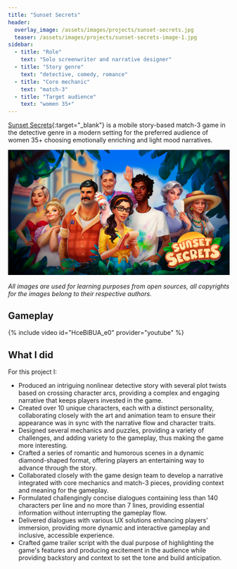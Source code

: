 ```yaml
---
title: "Sunset Secrets"
header:
  overlay_image: /assets/images/projects/sunset-secrets.jpg
  teaser: /assets/images/projects/sunset-secrets-image-1.jpg
sidebar:
  - title: "Role"
    text: "Solo screenwriter and narrative designer"
  - title: "Story genre"
    text: "detective, comedy, romance"
  - title: "Core mechanic"
    text: "match-3"
  - title: "Target audience"
    text: "women 35+"
---
```


[Sunset Secrets](https://play.google.com/store/apps/details?id=com.PuzzlePoint.SunsetSecrets){:target="\_blank"} is a mobile story-based match-3 game in the detective genre in a modern setting for the preferred audience of women 35+ choosing emotionally enriching and light mood narratives.

![image-left](/assets/images/projects/sunset-secrets-image-1.jpg)

_All images are used for learning purposes from open sources, all copyrights for the images belong to their respective authors._

## Gameplay

{% include video id="HceBiBUA_e0" provider="youtube" %}

## What I did

For this project I:

- Produced an intriguing nonlinear detective story with several plot twists based on crossing character arcs, providing a complex and engaging narrative that keeps players invested in the game.
- Created over 10 unique characters, each with a distinct personality, collaborating closely with the art and animation team to ensure their appearance was in sync with the narrative flow and character traits.
- Designed several mechanics and puzzles, providing a variety of challenges, and adding variety to the gameplay, thus making the game more interesting.
- Crafted a series of romantic and humorous scenes in a dynamic diamond-shaped format, offering players an entertaining way to advance through the story.
- Collaborated closely with the game design team to develop a narrative integrated with core mechanics and match-3 pieces, providing context and meaning for the gameplay.
- Formulated challengingly concise dialogues containing less than 140 characters per line and no more than 7 lines, providing essential information without interrupting the gameplay flow.
- Delivered dialogues with various UX solutions enhancing players’ immersion, providing more dynamic and interactive gameplay and inclusive, accessible experience.
- Crafted game trailer script with the dual purpose of highlighting the game's features and producing excitement in the audience while providing backstory and context to set the tone and build anticipation.
